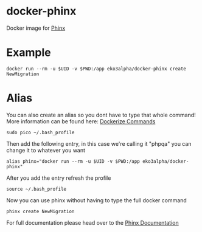 # docker-phinx
Docker image for [Phinx](https://phinx.org/)

# Example

    docker run --rm -u $UID -v $PWD:/app eko3alpha/docker-phinx create NewMigration

# Alias

You can also create an alias so you dont have to type that whole command! More information can be found here: [Dockerize Commands](http://ctankersley.com/2015/12/23/dockerize-commands/)

    sudo pico ~/.bash_profile
    
Then add the following entry, in this case we're calling it "phpqa" you can change it to whatever you want
    
    alias phinx="docker run --rm -u $UID -v $PWD:/app eko3alpha/docker-phinx"
    
After you add the entry refresh the profile

    source ~/.bash_profile
    
Now you can use phinx without having to type the full docker command

    phinx create NewMigration
    
For full documentation please head over to the [Phinx Documentation](http://docs.phinx.org/en/latest/)
